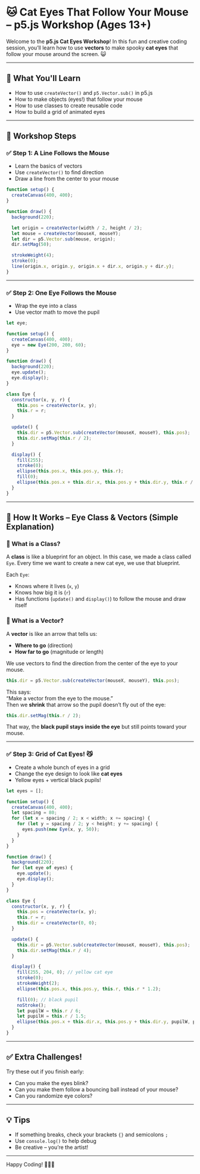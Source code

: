 # 🐱 Cat Eyes That Follow Your Mouse – p5.js Workshop (Ages 13+)

Welcome to the **p5.js Cat Eyes Workshop**! In this fun and creative coding session, you’ll learn how to use **vectors** to make spooky **cat eyes** that follow your mouse around the screen. 😺

---

## 🎯 What You'll Learn

- How to use `createVector()` and `p5.Vector.sub()` in p5.js
- How to make objects (eyes!) that follow your mouse
- How to use classes to create reusable code
- How to build a grid of animated eyes

---

## 🧱 Workshop Steps

### ✅ Step 1: A Line Follows the Mouse

- Learn the basics of vectors
- Use `createVector()` to find direction
- Draw a line from the center to your mouse

```js
function setup() {
  createCanvas(400, 400);
}

function draw() {
  background(220);

  let origin = createVector(width / 2, height / 2);
  let mouse = createVector(mouseX, mouseY);
  let dir = p5.Vector.sub(mouse, origin);
  dir.setMag(50);

  strokeWeight(4);
  stroke(0);
  line(origin.x, origin.y, origin.x + dir.x, origin.y + dir.y);
}
```

---

### ✅ Step 2: One Eye Follows the Mouse

- Wrap the eye into a class
- Use vector math to move the pupil

```js
let eye;

function setup() {
  createCanvas(400, 400);
  eye = new Eye(200, 200, 60);
}

function draw() {
  background(220);
  eye.update();
  eye.display();
}

class Eye {
  constructor(x, y, r) {
    this.pos = createVector(x, y);
    this.r = r;
  }

  update() {
    this.dir = p5.Vector.sub(createVector(mouseX, mouseY), this.pos);
    this.dir.setMag(this.r / 2);
  }

  display() {
    fill(255);
    stroke(0);
    ellipse(this.pos.x, this.pos.y, this.r);
    fill(0);
    ellipse(this.pos.x + this.dir.x, this.pos.y + this.dir.y, this.r / 3);
  }
}
```
---

## 🧿 How It Works – Eye Class & Vectors (Simple Explanation)

### 🧠 What is a Class?

A **class** is like a blueprint for an object. In this case, we made a class called `Eye`. Every time we want to create a new cat eye, we use that blueprint.

Each `Eye`:
- Knows where it lives (`x`, `y`)
- Knows how big it is (`r`)
- Has functions (`update()` and `display()`) to follow the mouse and draw itself

### 🧠 What is a Vector?

A **vector** is like an arrow that tells us:
- **Where to go** (direction)
- **How far to go** (magnitude or length)

We use vectors to find the direction from the center of the eye to your mouse.

```js
this.dir = p5.Vector.sub(createVector(mouseX, mouseY), this.pos);
```

This says:  
“Make a vector from the eye to the mouse.”  
Then we **shrink** that arrow so the pupil doesn’t fly out of the eye:

```js
this.dir.setMag(this.r / 2);
```

That way, the **black pupil stays inside the eye** but still points toward your mouse.


---

### ✅ Step 3: Grid of Cat Eyes! 😼

- Create a whole bunch of eyes in a grid
- Change the eye design to look like **cat eyes**
- Yellow eyes + vertical black pupils!

```js
let eyes = [];

function setup() {
  createCanvas(400, 400);
  let spacing = 80;
  for (let x = spacing / 2; x < width; x += spacing) {
    for (let y = spacing / 2; y < height; y += spacing) {
      eyes.push(new Eye(x, y, 50));
    }
  }
}

function draw() {
  background(220);
  for (let eye of eyes) {
    eye.update();
    eye.display();
  }
}

class Eye {
  constructor(x, y, r) {
    this.pos = createVector(x, y);
    this.r = r;
    this.dir = createVector(0, 0);
  }

  update() {
    this.dir = p5.Vector.sub(createVector(mouseX, mouseY), this.pos);
    this.dir.setMag(this.r / 4);
  }

  display() {
    fill(255, 204, 0); // yellow cat eye
    stroke(0);
    strokeWeight(2);
    ellipse(this.pos.x, this.pos.y, this.r, this.r * 1.2);

    fill(0); // black pupil
    noStroke();
    let pupilW = this.r / 6;
    let pupilH = this.r / 1.5;
    ellipse(this.pos.x + this.dir.x, this.pos.y + this.dir.y, pupilW, pupilH);
  }
}
```

---

## ✅ Extra Challenges!

Try these out if you finish early:
- Can you make the eyes blink?
- Can you make them follow a bouncing ball instead of your mouse?
- Can you randomize eye colors?

---

## 💡 Tips

- If something breaks, check your brackets `{}` and semicolons `;`
- Use `console.log()` to help debug
- Be creative – you’re the artist!

---

Happy Coding! 🧑‍💻✨
